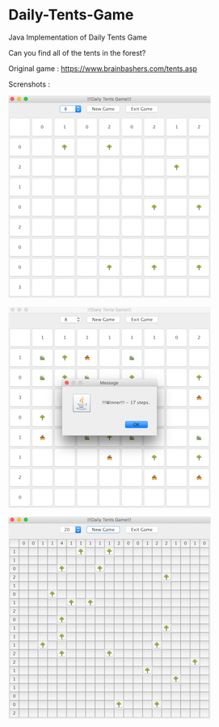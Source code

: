 # Daily-Tents-Game

Java Implementation of Daily Tents Game

Can you find all of the tents in the forest?

Original game : https://www.brainbashers.com/tents.asp

Screnshots :

![](https://raw.githubusercontent.com/AlperenTalaslioglu/Daily-Tents-Game/master/ss1.png)

![](https://raw.githubusercontent.com/AlperenTalaslioglu/Daily-Tents-Game/master/ss2.png)

![](https://raw.githubusercontent.com/AlperenTalaslioglu/Daily-Tents-Game/master/ss3.png)

